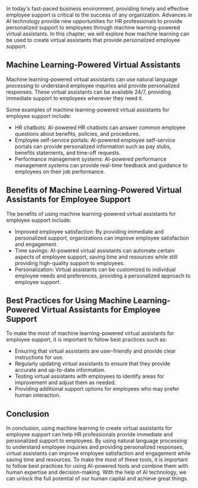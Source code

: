 
In today's fast-paced business environment, providing timely and effective employee support is critical to the success of any organization. Advances in AI technology provide new opportunities for HR professionals to provide personalized support to employees through machine learning-powered virtual assistants. In this chapter, we will explore how machine learning can be used to create virtual assistants that provide personalized employee support.

Machine Learning-Powered Virtual Assistants
-------------------------------------------

Machine learning-powered virtual assistants can use natural language processing to understand employee inquiries and provide personalized responses. These virtual assistants can be available 24/7, providing immediate support to employees whenever they need it.

Some examples of machine learning-powered virtual assistants for employee support include:

* HR chatbots: AI-powered HR chatbots can answer common employee questions about benefits, policies, and procedures.
* Employee self-service portals: AI-powered employee self-service portals can provide personalized information such as pay stubs, benefits statements, and time-off requests.
* Performance management systems: AI-powered performance management systems can provide real-time feedback and guidance to employees on their job performance.

Benefits of Machine Learning-Powered Virtual Assistants for Employee Support
----------------------------------------------------------------------------

The benefits of using machine learning-powered virtual assistants for employee support include:

* Improved employee satisfaction: By providing immediate and personalized support, organizations can improve employee satisfaction and engagement.
* Time savings: AI-powered virtual assistants can automate certain aspects of employee support, saving time and resources while still providing high-quality support to employees.
* Personalization: Virtual assistants can be customized to individual employee needs and preferences, providing a personalized approach to employee support.

Best Practices for Using Machine Learning-Powered Virtual Assistants for Employee Support
-----------------------------------------------------------------------------------------

To make the most of machine learning-powered virtual assistants for employee support, it is important to follow best practices such as:

* Ensuring that virtual assistants are user-friendly and provide clear instructions for use.
* Regularly updating virtual assistants to ensure that they provide accurate and up-to-date information.
* Testing virtual assistants with employees to identify areas for improvement and adjust them as needed.
* Providing additional support options for employees who may prefer human interaction.

Conclusion
----------

In conclusion, using machine learning to create virtual assistants for employee support can help HR professionals provide immediate and personalized support to employees. By using natural language processing to understand employee inquiries and providing personalized responses, virtual assistants can improve employee satisfaction and engagement while saving time and resources. To make the most of these tools, it is important to follow best practices for using AI-powered tools and combine them with human expertise and decision-making. With the help of AI technology, we can unlock the full potential of our human capital and achieve great things.
